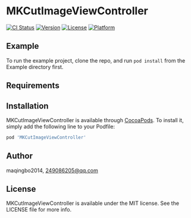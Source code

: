 # MKCutImageViewController

[![CI Status](https://img.shields.io/travis/maqingbo2014/MKCutImageViewController.svg?style=flat)](https://travis-ci.org/maqingbo2014/MKCutImageViewController)
[![Version](https://img.shields.io/cocoapods/v/MKCutImageViewController.svg?style=flat)](https://cocoapods.org/pods/MKCutImageViewController)
[![License](https://img.shields.io/cocoapods/l/MKCutImageViewController.svg?style=flat)](https://cocoapods.org/pods/MKCutImageViewController)
[![Platform](https://img.shields.io/cocoapods/p/MKCutImageViewController.svg?style=flat)](https://cocoapods.org/pods/MKCutImageViewController)

## Example

To run the example project, clone the repo, and run `pod install` from the Example directory first.

## Requirements

## Installation

MKCutImageViewController is available through [CocoaPods](https://cocoapods.org). To install
it, simply add the following line to your Podfile:

```ruby
pod 'MKCutImageViewController'
```

## Author

maqingbo2014, 249086205@qq.com

## License

MKCutImageViewController is available under the MIT license. See the LICENSE file for more info.
